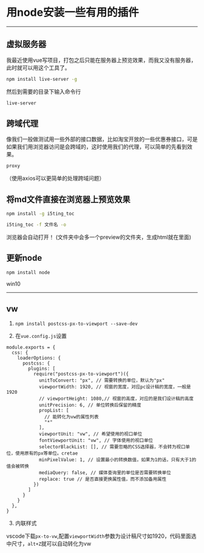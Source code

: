 #  用node安装一些有用的插件

---

## 虚拟服务器

我最近使用vue写项目，打包之后只能在服务器上预览效果，而我又没有服务器，此时就可以用这个工具了。

```bash
npm install live-server -g
```

然后到需要的目录下输入命令行

```bash
live-server
```

## 跨域代理

像我们一般做测试用一些外部的接口数据，比如淘宝开放的一些优惠券接口，可是如果我们用浏览器访问是会跨域的，这时使用我们的代理，可以简单的先看到效果。

```bash
proxy
```

（使用axios可以更简单的处理跨域问题）

## 将md文件直接在浏览器上预览效果

```bash
npm install -g i5ting_toc
```

```bash
i5ting_toc -f 文件名 -o
```

浏览器会自动打开！ (文件夹中会多一个preview的文件夹，生成html就在里面)

## 更新node

```bash
npm install node
```

win10

---

## vw


1. `npm install postcss-px-to-viewport --save-dev`

2. 在`vue.config.js`设置

```
module.exports = {
  css: {
    loaderOptions: {
      postcss: {
        plugins: [
          require("postcss-px-to-viewport")({
            unitToConvert: "px", // 需要转换的单位，默认为"px"
            viewportWidth: 1920, // 视窗的宽度，对应pc设计稿的宽度，一般是1920
            // viewportHeight: 1080,// 视窗的高度，对应的是我们设计稿的高度
            unitPrecision: 6, // 单位转换后保留的精度
            propList: [
              // 能转化为vw的属性列表
              "*"
            ],
            viewportUnit: "vw", // 希望使用的视口单位
            fontViewportUnit: "vw", // 字体使用的视口单位
            selectorBlackList: [], // 需要忽略的CSS选择器，不会转为视口单位，使用原有的px等单位。cretae
            minPixelValue: 1, // 设置最小的转换数值，如果为1的话，只有大于1的值会被转换
            mediaQuery: false, // 媒体查询里的单位是否需要转换单位
            replace: true // 是否直接更换属性值，而不添加备用属性
          })
        ]
      }
    }
  },
}
```
3. 内联样式
   
vscode下载`px-to-vw`,配置`viewportWidth`参数为设计稿尺寸如1920，代码里面选中尺寸，`alt+Z`就可以自动转化为vw